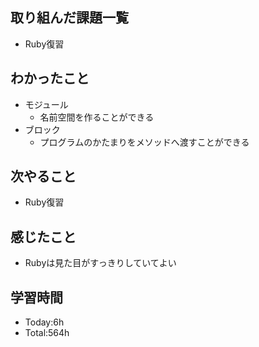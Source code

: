 ## 取り組んだ課題一覧
- Ruby復習
## わかったこと
- モジュール
    - 名前空間を作ることができる
- ブロック
    - プログラムのかたまりをメソッドへ渡すことができる
## 次やること
- Ruby復習
## 感じたこと
- Rubyは見た目がすっきりしていてよい
## 学習時間
- Today:6h
- Total:564h
